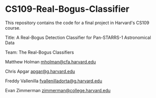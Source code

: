 # CS109-Real-Bogus-Classifier
This repository contains the code for a final project in Harvard's CS109 course.

Title: A Real-Bogus Detection Classifier for Pan-STARRS-1 Astronomical Data

Team: The Real-Bogus Classifiers

Matthew Holman mholman@cfa.harvard.edu

Chris Apgar apgar@g.harvard.edu

Freddy Vallenilla fvallenilladorta@g.harvard.edu

Evan Zimmerman zimmerman@college.harvard.edu
